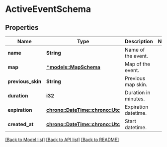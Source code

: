 # ActiveEventSchema

## Properties
Name | Type | Description | Notes
------------ | ------------- | ------------- | -------------
**name** | **String** | Name of the event. | 
**map** | [***models::MapSchema**](MapSchema.md) | Map of the event. | 
**previous_skin** | **String** | Previous map skin. | 
**duration** | **i32** | Duration in minutes. | 
**expiration** | [**chrono::DateTime::<chrono::Utc>**](DateTime.md) | Expiration datetime. | 
**created_at** | [**chrono::DateTime::<chrono::Utc>**](DateTime.md) | Start datetime. | 

[[Back to Model list]](../README.md#documentation-for-models) [[Back to API list]](../README.md#documentation-for-api-endpoints) [[Back to README]](../README.md)


